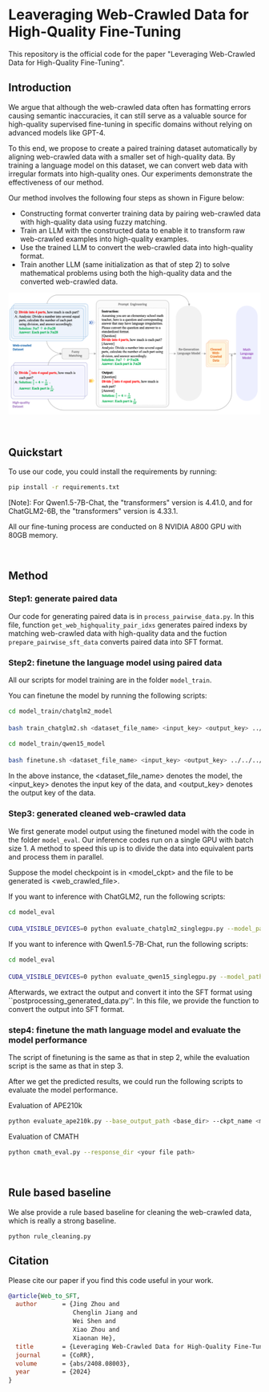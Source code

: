 # Leaveraging Web-Crawled Data for High-Quality Fine-Tuning

This repository is the official code for the paper "Leveraging Web-Crawled Data for High-Quality Fine-Tuning".


## Introduction

We argue that although the web-crawled data often has formatting errors causing semantic inaccuracies, it can still serve as a valuable source for high-quality supervised fine-tuning in specific domains without relying on advanced models like GPT-4.

To this end, we propose to create a paired training dataset automatically by aligning web-crawled data with a smaller set of high-quality data. 
By training a language model on this dataset, we can convert web data with irregular formats into high-quality ones. Our experiments demonstrate the effectiveness of our method.

Our method involves the following four steps as shown in Figure below:
- Constructing format converter training data by pairing web-crawled data with high-quality data using fuzzy matching.
- Train an LLM with the constructed data to enable it to transform raw web-crawled examples into high-quality examples. 
- Use the trained LLM to convert the web-crawled data into high-quality format.
- Train another LLM (same initialization as that of step 2) to solve mathematical problems using both the high-quality data and the converted web-crawled data.

![image](https://github.com/zhouj8553/Web_to_SFT/blob/main/imgs/model_structure.png)


&nbsp;
## Quickstart
To use our code, you could install the requirements by running:
```bash
pip install -r requirements.txt
```

[Note]: For Qwen1.5-7B-Chat, the "transformers" version is 4.41.0, and for ChatGLM2-6B, the "transformers" version is 4.33.1.

All our fine-tuning process are conducted on 8 NVIDIA A800 GPU with 80GB memory.

&nbsp;
## Method

### Step1: generate paired data
Our code for generating paired data is in `process_pairwise_data.py`. In this file, function `get_web_highquality_pair_idxs` generates paired indexs by matching web-crawled data with high-quality data and the fuction `prepare_pairwise_sft_data` converts paired data into SFT format.

### Step2: finetune the language model using paired data

All our scripts for model training are in the folder `model_train`.

You can finetune the model by running the following scripts:
```bash
cd model_train/chatglm2_model

bash train_chatglm2.sh <dataset_file_name> <input_key> <output_key> ../../../checkpoint chatglm2-6b > myout.file 2>&1 &

```

```bash
cd model_train/qwen15_model

bash finetune.sh <dataset_file_name> <input_key> <output_key> ../../../checkpoint Qwen1.5-7B-Chat
```


In the above instance, the <dataset_file_name> denotes the model, the <input_key> denotes the input key of the data, and <output_key> denotes the output key of the data.


### Step3: generated cleaned web-crawled data
We first generate model output using the finetuned model with the code in the folder `model_eval`. Our inference codes run on a single GPU with batch size 1. A method to speed this up is to divide the data into equivalent parts and process them in parallel.

Suppose the model checkpoint is in <model_ckpt> and the file to be generated is <web_crawled_file>.

If you want to inference with ChatGLM2, run the following scripts:

```bash
cd model_eval

CUDA_VISIBLE_DEVICES=0 python evaluate_chatglm2_singlegpu.py --model_path <model_ckpt> --batch_size 1 --test_file <web_crawled_file> --output_dir ../../data/chatglm2_generated 
```

If you want to inference with Qwen1.5-7B-Chat, run the following scripts:

```bash
cd model_eval

CUDA_VISIBLE_DEVICES=0 python evaluate_qwen15_singlegpu.py --model_path <model_ckpt> --batch_size 1 --test_file <web_crawled_file> --output_dir ../../data/qwen_generated/
```


Afterwards, we extract the output and convert it into the SFT format using ``postprocessing_generated_data.py''. In this file, we provide the function to convert the output into SFT format.


### step4: finetune the math language model and evaluate the model performance
The script of finetuning is the same as that in step 2, while the evaluation script is the same as that in step 3. 


After we get the predicted results, we could run the following scripts to evaluate the model performance.

Evaluation of APE210k
```bash
python evaluate_ape210k.py --base_output_path <base_dir> --ckpt_name <model_name> --eval_file eval_test.ape.jsonl
```

Evaluation of CMATH
```bash
python cmath_eval.py --response_dir <your file path>

```

&nbsp;
## Rule based baseline

We alse provide a rule based baseline for cleaning the web-crawled data, which is really a strong baseline.

```
python rule_cleaning.py 
```

## Citation
Please cite our paper if you find this code useful in your work.
```bibtex
@article{Web_to_SFT,
  author       = {Jing Zhou and
                  Chenglin Jiang and
                  Wei Shen and
                  Xiao Zhou and
                  Xiaonan He},
  title        = {Leveraging Web-Crawled Data for High-Quality Fine-Tuning},
  journal      = {CoRR},
  volume       = {abs/2408.08003},
  year         = {2024}
}

```

